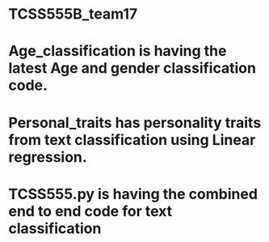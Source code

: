 # TCSS555B_team17
# Age_classification is having the latest Age and gender classification code.
# Personal_traits has personality traits from text classification using Linear regression.
# TCSS555.py is having the combined end to end code for text classification
